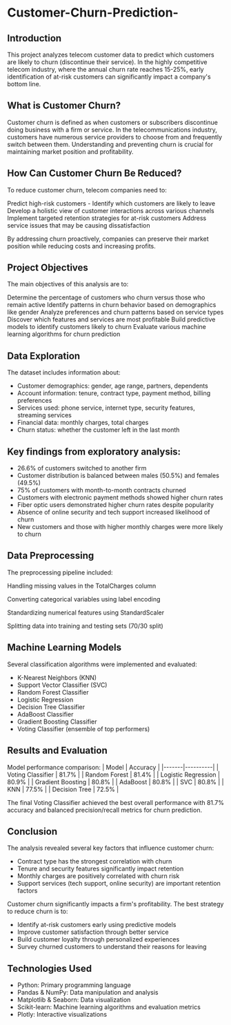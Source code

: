 # Customer-Churn-Prediction-
## Introduction
This project analyzes telecom customer data to predict which customers are likely to churn (discontinue their service). In the highly competitive telecom industry, where the annual churn rate reaches 15-25%, early identification of at-risk customers can significantly impact a company's bottom line.

## What is Customer Churn?
Customer churn is defined as when customers or subscribers discontinue doing business with a firm or service.
In the telecommunications industry, customers have numerous service providers to choose from and frequently switch between them. Understanding and preventing churn is crucial for maintaining market position and profitability.

## How Can Customer Churn Be Reduced?
To reduce customer churn, telecom companies need to:

Predict high-risk customers - Identify which customers are likely to leave
Develop a holistic view of customer interactions across various channels
Implement targeted retention strategies for at-risk customers
Address service issues that may be causing dissatisfaction

By addressing churn proactively, companies can preserve their market position while reducing costs and increasing profits.

## Project Objectives
The main objectives of this analysis are to:

Determine the percentage of customers who churn versus those who remain active
Identify patterns in churn behavior based on demographics like gender
Analyze preferences and churn patterns based on service types
Discover which features and services are most profitable
Build predictive models to identify customers likely to churn
Evaluate various machine learning algorithms for churn prediction

## Data Exploration
The dataset includes information about:

- Customer demographics: gender, age range, partners, dependents
- Account information: tenure, contract type, payment method, billing preferences
- Services used: phone service, internet type, security features, streaming services
- Financial data: monthly charges, total charges
- Churn status: whether the customer left in the last month

## Key findings from exploratory analysis:

- 26.6% of customers switched to another firm
- Customer distribution is balanced between males (50.5%) and females (49.5%)
- 75% of customers with month-to-month contracts churned
- Customers with electronic payment methods showed higher churn rates
- Fiber optic users demonstrated higher churn rates despite popularity
- Absence of online security and tech support increased likelihood of churn
- New customers and those with higher monthly charges were more likely to churn

## Data Preprocessing
The preprocessing pipeline included:

Handling missing values in the TotalCharges column

Converting categorical variables using label encoding

Standardizing numerical features using StandardScaler

Splitting data into training and testing sets (70/30 split)

## Machine Learning Models
Several classification algorithms were implemented and evaluated:

- K-Nearest Neighbors (KNN)
- Support Vector Classifier (SVC)
- Random Forest Classifier
- Logistic Regression
- Decision Tree Classifier
- AdaBoost Classifier
- Gradient Boosting Classifier
- Voting Classifier (ensemble of top performers)

## Results and Evaluation
Model performance comparison:
| Model | Accuracy |
|-------|----------|
| Voting Classifier | 81.7% |
| Random Forest | 81.4% |
| Logistic Regression | 80.9% |
| Gradient Boosting | 80.8% |
| AdaBoost | 80.8% |
| SVC | 80.8% |
| KNN | 77.5% |
| Decision Tree | 72.5% |

The final Voting Classifier achieved the best overall performance with 81.7% accuracy and balanced precision/recall metrics for churn prediction.

## Conclusion
The analysis revealed several key factors that influence customer churn:

- Contract type has the strongest correlation with churn
- Tenure and security features significantly impact retention
- Monthly charges are positively correlated with churn risk
- Support services (tech support, online security) are important retention factors

Customer churn significantly impacts a firm's profitability. The best strategy to reduce churn is to:

- Identify at-risk customers early using predictive models
- Improve customer satisfaction through better service
- Build customer loyalty through personalized experiences
- Survey churned customers to understand their reasons for leaving

## Technologies Used

- Python: Primary programming language
- Pandas & NumPy: Data manipulation and analysis
- Matplotlib & Seaborn: Data visualization
- Scikit-learn: Machine learning algorithms and evaluation metrics
- Plotly: Interactive visualizations

